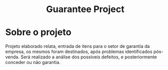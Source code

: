 <h1 align="center">Guarantee Project</h1>

# Sobre o projeto
Projeto elaborado relata, entrada de itens para o setor de garantia da empresa, os mesmos foram destinados, após problemas identificados pós-venda. Será realizado a análise dos possíveis defeitos, e posteriormente conceder ou não garantia.


